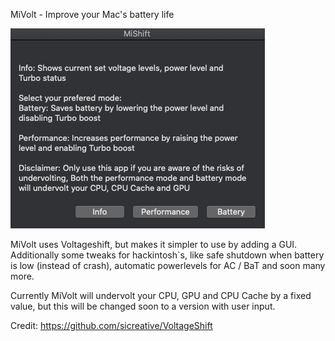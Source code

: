 MiVolt - Improve your Mac's battery life

![](MiVolt.png)

MiVolt uses Voltageshift, but makes it simpler to use by adding a GUI. Additionally some tweaks for hackintosh`s, like safe shutdown when battery is low (instead of crash), automatic powerlevels for AC / BaT and soon many more.

Currently MiVolt will undervolt your CPU, GPU and CPU Cache by a fixed value, but this will be changed soon to a version with user input.


Credit: https://github.com/sicreative/VoltageShift

